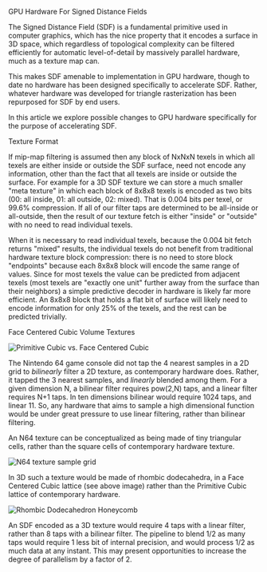GPU Hardware For Signed Distance Fields

The Signed Distance Field (SDF) is a fundamental primitive used in computer graphics, which has the nice property that it encodes a surface in 3D space, which regardless of topological complexity can be filtered efficiently for automatic level-of-detail by massively parallel hardware, much as a texture map can.

This makes SDF amenable to implementation in GPU hardware, though to date no hardware has been designed specifically to accelerate SDF. Rather, whatever hardware was developed for triangle rasterization has been repurposed for SDF by end users.

In this article we explore possible changes to GPU hardware specifically for the purpose of accelerating SDF.

Texture Format

If mip-map filtering is assumed then any block of NxNxN texels in which all texels are either inside or outside the SDF surface, need not encode any information, other than the fact that all texels are inside or outside the surface. For example for a 3D SDF texture we can store a much smaller "meta texture"
in which each block of 8x8x8 texels is encoded as two bits (00: all inside, 01: all outside, 02: mixed). That is 0.004 bits per texel, or 99.6% compression. If all of our filter taps are determined to be all-inside or all-outside, then the result of our texture fetch is either "inside" or "outside" with no need 
to read individual texels.

When it is necessary to read individual texels, because the 0.004 bit fetch returns "mixed" results, the individual texels do not benefit from traditional hardware texture block compression: there is no need to store block "endpoints" because each 8x8x8 block will encode the same range of values. Since for most 
texels the value can be predicted from adjacent texels (most texels are "exactly one unit" further away from the surface than their neighbors) a simple predictive decoder in hardware is likely far more efficient. An 8x8x8 block that holds a flat bit of surface will likely need to encode information for only
25% of the texels, and the rest can be predicted trivially.

Face Centered Cubic Volume Textures

![Primitive Cubic vs. Face Centered Cubic](https://wisc.pb.unizin.org/app/uploads/sites/293/2019/07/CNX_Chem_10_06_CubUntCll.png)

The Nintendo 64 game console did not tap the 4 nearest samples in a 2D grid to *bilinearly* filter a 2D texture, as contemporary hardware does. Rather, it tapped the 3 nearest samples, and *linearly* blended among them.
For a given dimension N, a bilinear filter requires pow(2,N) taps, and a linear filter requires N+1 taps. In ten dimensions bilinear would require 1024 taps, and linear 11. So, any hardware that aims to sample a high 
dimensional function would be under great pressure to use linear filtering, rather than bilinear filtering.

An N64 texture can be conceptualized as being made of tiny triangular cells, rather than the square cells of contemporary hardware texture. 

![N64 texture sample grid](https://www.theedkins.co.uk/jo/tess/triangle10.gif)

In 3D such a texture would be made of rhombic dodecahedra, in a Face Centered Cubic lattice (see above image) rather than the Primitive Cubic lattice of contemporary hardware.

![Rhombic Dodecahedron Honeycomb](https://upload.wikimedia.org/wikipedia/commons/2/2e/Rhombic_dodecahedral_honeycomb_4-color.gif)

An SDF encoded as a 3D texture would require 4 taps with a linear filter, rather than 8 taps with a bilinear filter. The pipeline to blend 1/2 as many taps would require 1 less bit of internal precision, and would 
process 1/2 as much data at any instant. This may present opportunities to increase the degree of parallelism by a factor of 2.
